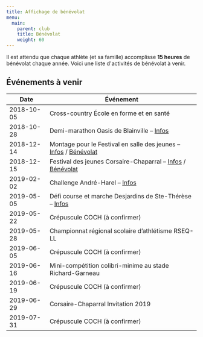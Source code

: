 ```yaml
---
title: Affichage de bénévolat
menu:
  main:
    parent: club
    title: Bénévolat
    weight: 60
---
```


Il est attendu que chaque athlète (et sa famille) accomplisse **15 heures** de bénévolat chaque année. Voici une liste d'activités de bénévolat à venir.

## Événements à venir
| Date       | Événement                  |
|------------|----------------------------|
| 2018-10-05 | Cross-country École en forme et en santé |
| 2018-10-28 | Demi-marathon Oasis de Blainville – [Infos](https://www.lacoursedeblainville.com/fr/Benevoles/) |
| 2018-12-14 | Montage pour le Festival en salle des jeunes – [Infos](/competitions/festival-en-salle-des-jeunes) / [Bénévolat](https://campagnes.corsaire-chaparral.org/benevolat-festival-en-salle-coch-2018) |
| 2018-12-15 | Festival des jeunes Corsaire-Chaparral – [Infos](/competitions/festival-en-salle-des-jeunes) / [Bénévolat](https://campagnes.corsaire-chaparral.org/benevolat-festival-en-salle-coch-2018) |
| 2019-02-02 | Challenge André-Harel – [Infos](/competitions/challenge-andre-harel/) |
| 2019-05-05 | Défi course et marche Desjardins de Ste-Thérèse – [Infos](http://www.circuitendurance.ca/defi-course-et-marche-desjardins/) |
| 2019-05-22 | Crépuscule COCH (à confirmer) |
| 2019-05-28 | Championnat régional scolaire d’athlétisme RSEQ-LL |
| 2019-06-05 | Crépuscule COCH (à confirmer) |
| 2019-06-16 | Mini-compétition colibri-minime au stade Richard-Garneau |
| 2019-06-19 | Crépuscule COCH (à confirmer) |
| 2019-06-29 | Corsaire-Chaparral Invitation 2019 |
| 2019-07-31 | Crépuscule COCH (à confirmer) |
